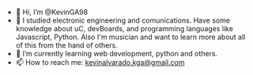 - 👋 Hi, I’m @KevinGA98
- 👀 I studied electronic engineering and comunications. Have some knowledge about uC, devBoards, and programming languages like Javascript, Python. Also I'm musician and want to learn more about all of this from the hand of others.
- 🌱 I’m currently learning web development, python and others.
- 📫 How to reach me: kevinalvarado.kga@gmail.com
